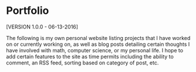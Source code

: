 Portfolio
=========

[VERSION 1.0.0 - 06-13-2016]

The following is my own personal website listing projects that I have worked on or currently working on, as well as blog posts detailing
certain thoughts I have involved with math, computer science, or my personal life. I hope to add certain features to the site as time
permits including the ability to comment, an RSS feed, sorting based on category of post, etc.
